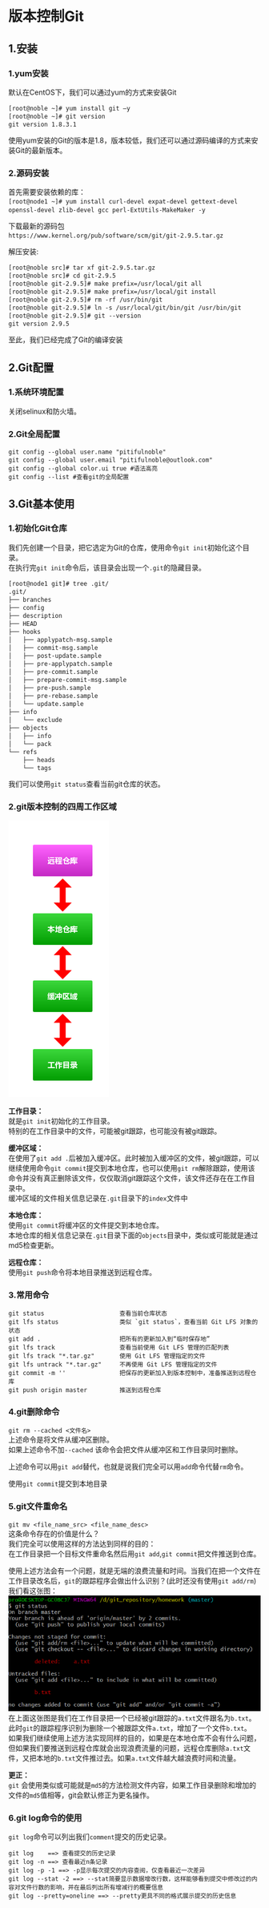 # 版本控制Git

## 1.安装
### 1.yum安装
默认在CentOS下，我们可以通过yum的方式来安装Git<br>
```
[root@noble ~]# yum install git –y
[root@noble ~]# git version
git version 1.8.3.1
```

使用yum安装的Git的版本是1.8，版本较低，我们还可以通过源码编译的方式来安装Git的最新版本。<br>

### 2.源码安装
首先需要安装依赖的库：<br>
``[root@node1 ~]# yum install curl-devel expat-devel gettext-devel openssl-devel zlib-devel gcc perl-ExtUtils-MakeMaker -y``<br>

下载最新的源码包<br>
``https://www.kernel.org/pub/software/scm/git/git-2.9.5.tar.gz``<br>

解压安装:<br>
```
[root@noble src]# tar xf git-2.9.5.tar.gz
[root@noble src]# cd git-2.9.5
[root@noble git-2.9.5]# make prefix=/usr/local/git all
[root@noble git-2.9.5]# make prefix=/usr/local/git install
[root@noble git-2.9.5]# rm -rf /usr/bin/git
[root@noble git-2.9.5]# ln -s /usr/local/git/bin/git /usr/bin/git
[root@noble git-2.9.5]# git --version
git version 2.9.5
```
至此，我们已经完成了Git的编译安装<br>

## 2.Git配置

### 1.系统环境配置
关闭selinux和防火墙。<br>

### 2.Git全局配置
```
git config --global user.name "pitifulnoble"
git config --global user.email "pitifulnoble@outlook.com"
git config --global color.ui true #语法高亮
git config --list #查看git的全局配置
```

## 3.Git基本使用

### 1.初始化Git仓库
我们先创建一个目录，把它选定为Git的仓库，使用命令``git init``初始化这个目录。<br>
在执行完``git init``命令后，该目录会出现一个``.git``的隐藏目录。<br>
```
[root@node1 git]# tree .git/
.git/
├── branches
├── config
├── description
├── HEAD
├── hooks
│   ├── applypatch-msg.sample
│   ├── commit-msg.sample
│   ├── post-update.sample
│   ├── pre-applypatch.sample
│   ├── pre-commit.sample
│   ├── prepare-commit-msg.sample
│   ├── pre-push.sample
│   ├── pre-rebase.sample
│   └── update.sample
├── info
│   └── exclude
├── objects
│   ├── info
│   └── pack
└── refs
    ├── heads
    └── tags
```


我们可以使用``git status``查看当前git仓库的状态。<br>

### 2.git版本控制的四周工作区域

![fail](img/4.1.PNG)<br>

__工作目录：__<br>
就是``git init``初始化的工作目录。<br>
特别的在工作目录中的文件，可能被git跟踪，也可能没有被git跟踪。<br>

__缓冲区域：__<br>
在使用了``git add .``后被加入缓冲区。此时被加入缓冲区的文件，被git跟踪，可以继续使用命令``git commit``提交到本地仓库，也可以使用``git rm``解除跟踪，使用该命令并没有真正删除该文件，仅仅取消git跟踪这个文件，该文件还存在在工作目录中。<br>
缓冲区域的文件相关信息记录在``.git``目录下的``index``文件中<br>

__本地仓库：__<br>
使用``git commit``将缓冲区的文件提交到本地仓库。<br>
本地仓库的相关信息记录在``.git``目录下面的``objects``目录中，类似或可能就是通过md5检查更新。<br>

__远程仓库：__<br>
使用``git push``命令将本地目录推送到远程仓库。<br>



### 3.常用命令
```
git status                     查看当前仓库状态
git lfs status                 类似 `git status`，查看当前 Git LFS 对象的状态
git add .                      把所有的更新加入到“临时保存地”
git lfs track                  查看当前使用 Git LFS 管理的匹配列表
git lfs track "*.tar.gz"       使用 Git LFS 管理指定的文件
git lfs untrack "*.tar.gz"     不再使用 Git LFS 管理指定的文件
git commit -m ''               把保存的更新加入到版本控制中，准备推送到远程仓库
git push origin master         推送到远程仓库
```

### 4.git删除命令
``git rm --cached <文件名>``<br>
上述命令是将文件从缓冲区删除。<br>
如果上述命令不加``--cached`` 该命令会把文件从缓冲区和工作目录同时删除。<br>

上述命令可以用``git add``替代，也就是说我们完全可以用``add``命令代替``rm``命令。<br>

使用``git commit``提交到本地目录<br>


### 5.git文件重命名
``git mv <file_name_src> <file_name_desc>``<br>
这条命令存在的价值是什么？<br>
我们完全可以使用这样的方法达到同样的目的：<br>
在工作目录把一个目标文件重命名然后用``git add``,``git commit``把文件推送到仓库。<br>

使用上述方法会有一个问题，就是无端的浪费流量和时间。当我们在把一个文件在工作目录改名后，``git``的跟踪程序会做出什么识别？(此时还没有使用``git add/rm``)<br>
我们看这张图：<br>
![fail](img/4.2.PNG)<br>
在上面这张图是我们在工作目录把一个已经被git跟踪的``a.txt``文件跟名为``b.txt``。此时``git``的跟踪程序识别为删除一个被跟踪文件``a.txt``，增加了一个文件``b.txt``。<br>
如果我们继续使用上述方法实现同样的目的，如果是在本地仓库不会有什么问题，但如果我们要推送到远程仓库就会出现浪费流量的问题，远程仓库删除``a.txt``文件，又把本地的``b.txt``文件推过去。如果``a.txt``文件越大越浪费时间和流量。<br>

__更正：__<br>
``git`` 会使用类似或可能就是``md5``的方法检测文件内容，如果工作目录删除和增加的文件的``md5``值相等，git会默认修正为更名操作。<br>

### 6.git log命令的使用
``git log``命令可以列出我们``comment``提交的历史记录。<br>

```
git log    ==> 查看提交的历史记录
git log -n ==> 查看最近n条记录
git log -p -1 ==> -p显示每次提交的内容查阅，仅查看最近一次差异
git log --stat -2 ==> --stat简要显示数据增改行数，这样能够看到提交中修改过的内容对文件行数的影响，并在最后列出所有增减行的概要信息
git log --pretty=oneline ==> --pretty更具不同的格式展示提交的历史信息
```
